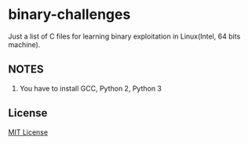 # binary-challenges

Just a list of C files for learning binary exploitation in Linux(Intel, 64 bits machine).

## NOTES

1. You have to install GCC, Python 2, Python 3

## License
[MIT License](https://github.com/SimpleUserInt/binary-challenges/blob/main/LICENSE)
